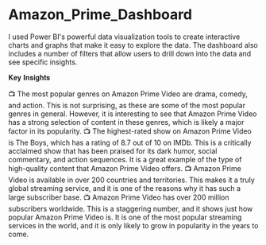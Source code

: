 # Amazon_Prime_Dashboard
I used Power BI's powerful data visualization tools to create interactive charts and graphs that make it easy to explore the data. The dashboard also includes a number of filters that allow users to drill down into the data and see specific insights.

𝐊𝐞𝐲 𝐈𝐧𝐬𝐢𝐠𝐡𝐭𝐬

📺 The most popular genres on Amazon Prime Video are drama, comedy, and action. This is not surprising, as these are some of the most popular genres in general. However, it is interesting to see that Amazon Prime Video has a strong selection of content in these genres, which is likely a major factor in its popularity.
📺 The highest-rated show on Amazon Prime Video is The Boys, which has a rating of 8.7 out of 10 on IMDb. This is a critically acclaimed show that has been praised for its dark humor, social commentary, and action sequences. It is a great example of the type of high-quality content that Amazon Prime Video offers.
📺 Amazon Prime Video is available in over 200 countries and territories. This makes it a truly global streaming service, and it is one of the reasons why it has such a large subscriber base.
📺 Amazon Prime Video has over 200 million subscribers worldwide. This is a staggering number, and it shows just how popular Amazon Prime Video is. It is one of the most popular streaming services in the world, and it is only likely to grow in popularity in the years to come.

